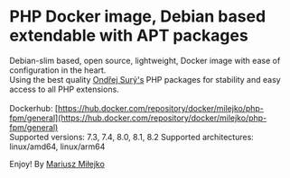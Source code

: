 PHP Docker image, Debian based extendable with APT packages
===========================================================

Debian-slim based, open source, lightweight, Docker image with ease of configuration in the heart.  
Using the best quality [Ondřej Surý's](https://github.com/oerdnj) PHP packages for stability and easy access to all PHP extensions.<br>
<br>
Dockerhub: [https://hub.docker.com/repository/docker/milejko/php-fpm/general](https://hub.docker.com/repository/docker/milejko/php-fpm/general)<br>
Supported versions: 7.3, 7.4, 8.0, 8.1, 8.2
Supported architectures: linux/amd64, linux/arm64

Enjoy! By [Mariusz Miłejko](https://github.com/milejko)

